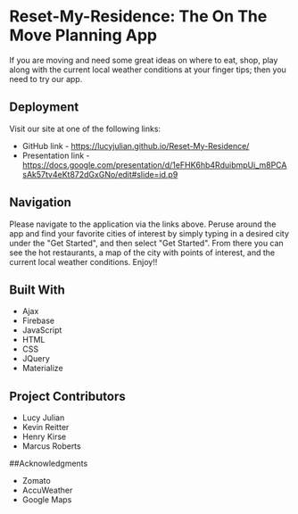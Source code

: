 # Reset-My-Residence: The On The Move Planning App

If you are moving and need some great ideas on where to eat, shop, play along with the current
local weather conditions at your finger tips; then you need to try our app.

## Deployment

Visit our site at one of the following links:
* GitHub link -  https://lucyjulian.github.io/Reset-My-Residence/
* Presentation link - https://docs.google.com/presentation/d/1eFHK6hb4RduibmpUi_m8PCAsAk57tv4eKt872dGxGNo/edit#slide=id.p9

## Navigation
Please navigate to the application via the links above. Peruse around the app and find your
favorite cities of interest by simply typing in a desired city under the "Get Started", and then
select "Get Started". From there you can see the hot restaurants, a map of the city with points of interest, and the current local weather conditions. Enjoy!! 


## Built With
 * Ajax
 * Firebase
 * JavaScript
 * HTML
 * CSS
 * JQuery
 * Materialize


 ## Project Contributors
 * Lucy Julian
 * Kevin Reitter
 * Henry Kirse
 * Marcus Roberts


 ##Acknowledgments
 * Zomato
 * AccuWeather 
 * Google Maps
